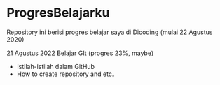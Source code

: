 # ProgresBelajarku
Repository ini berisi progres belajar saya di Dicoding (mulai 22 Agustus 2020)

21 Agustus 2022
Belajar GIt (progres 23%, maybe)
* Istilah-istilah dalam GitHub
* How to create repository and etc.

